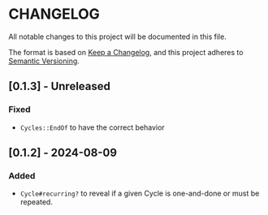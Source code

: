 # CHANGELOG

All notable changes to this project will be documented in this file.

The format is based on [Keep a Changelog](https://keepachangelog.com/en/1.1.0/),
and this project adheres to [Semantic Versioning](https://semver.org/spec/v2.0.0.html).

## [0.1.3] - Unreleased

### Fixed

- `Cycles::EndOf` to have the correct behavior

## [0.1.2] - 2024-08-09

### Added

- `Cycle#recurring?` to reveal if a given Cycle is one-and-done or must be repeated.

